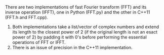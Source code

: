 There are two implementations of fast Fourier transform (FFT) and its inverse operation (IFFT), one in Python (FFT.py) and the other in C++11 (FFT.h and FFT.cpp).
1. Both implementations take a list/vector of complex numbers and extend its length to the closest power of 2 (if the original length is not an esact power of 2) by padding it with 0's before performing the essential operations of FFT or IFFT.
2. There is an issue of precision in the C++11 implementation.
